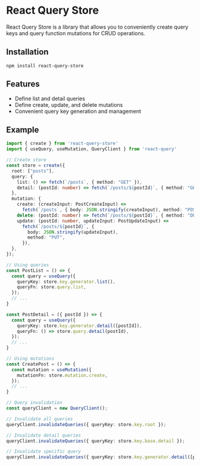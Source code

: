 # React Query Store

React Query Store is a library that allows you to conveniently create query keys and query function mutations for CRUD operations.

## Installation

```shell
npm install react-query-store
```

## Features

- Define list and detail queries
- Define create, update, and delete mutations
- Convenient query key generation and management

## Example

```Typescript
import { create } from 'react-query-store'
import { useQuery, useMutation, QueryClient } from 'react-query'

// Create store
const store = create({
  root: ["posts"],
  query: {
    list: () => fetch(`/posts`, { method: "GET" }),
    detail: (postId: number) => fetch(`/posts/${postId}`, { method: "GET" }),
  },
  mutation: {
    create: (createInput: PostCreateInput) =>
      fetch(`/posts`, { body: JSON.stringify(createInput), method: "POST" }),
    delete: (postId: number) => fetch(`/posts/${postId}`, { method: "DELETE" }),
    update: (postId: number, updateInput: PostUpdateInput) =>
      fetch(`/posts/${postId}`, {
        body: JSON.stringify(updateInput),
        method: "PUT",
      }),
  },
});

// Using queries
const PostList = () => {
  const query = useQuery({
    queryKey: store.key.generator.list(),
    queryFn: store.query.list,
  });
  // ...
}

const PostDetail = ({ postId }) => {
  const query = useQuery({
    queryKey: store.key.generator.detail([postId]),
    queryFn: () => store.query.detail(postId),
  });
  // ...
}

// Using mutations
const CreatePost = () => {
  const mutation = useMutation({
    mutationFn: store.mutation.create,
  });
  // ...
}

// Query invalidation
const queryClient = new QueryClient();

// Invalidate all queries
queryClient.invalidateQueries({ queryKey: store.key.root });

// Invalidate detail queries
queryClient.invalidateQueries({ queryKey: store.key.base.detail });

// Invalidate specific query
queryClient.invalidateQueries({ queryKey: store.key.generator.detail([postId]) });
```
